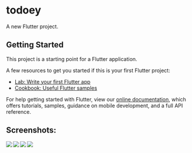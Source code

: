 # todoey

A new Flutter project.

## Getting Started

This project is a starting point for a Flutter application.

A few resources to get you started if this is your first Flutter project:

- [Lab: Write your first Flutter app](https://flutter.dev/docs/get-started/codelab)
- [Cookbook: Useful Flutter samples](https://flutter.dev/docs/cookbook)

For help getting started with Flutter, view our
[online documentation](https://flutter.dev/docs), which offers tutorials,
samples, guidance on mobile development, and a full API reference.

## Screenshots:
<img align="left" src="screenshots/list_page.png"></img>
<img align="left" src="screenshots/add_task_page.png"></img>
<img align="left" src="screenshots/after_add_task.png"></img>
<img align="left" src="screenshots/after_deleted_task"></img>
